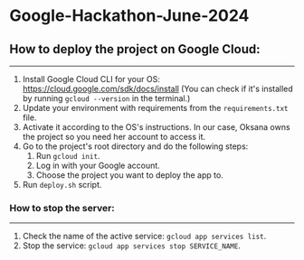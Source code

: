 # Google-Hackathon-June-2024

## How to deploy the project on Google Cloud:
---
1. Install Google Cloud CLI for your OS: https://cloud.google.com/sdk/docs/install
    (You can check if it's installed by running `gcloud --version` in the terminal.)
2. Update your environment with requirements from the `requirements.txt` file.
3. Activate it according to the OS's instructions. In our case, Oksana owns the project so you need her account to access it.
4. Go to the project's root directory and do the following steps:
    1. Run `gcloud init`. 
    2. Log in with your Google account.
    3. Choose the project you want to deploy the app to.
5. Run `deploy.sh` script.

### How to stop the server:
---
1. Check the name of the active service: `gcloud app services list`.
2. Stop the service: `gcloud app services stop SERVICE_NAME`.
